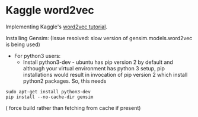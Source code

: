 # Kaggle word2vec

Implementing Kaggle's [word2vec tutorial](https://www.kaggle.com/c/word2vec-nlp-tutorial).

Installing Gensim:
(Issue resolved: slow version of gensim.models.word2vec is being used)

 * For python3 users:
 	* Install python3-dev - ubuntu has pip version 2 by default and although your virtual environment has python 3 setup, pip installations would result in invocation of pip version 2 which install python2 packages. So, this needs 
```
sudo apt-get install python3-dev
pip install --no-cache-dir gensim
```

( force build rather than fetching from cache if present)
